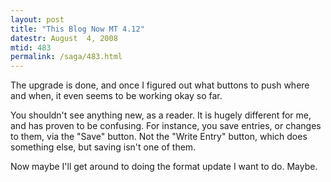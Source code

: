 ```yaml
---
layout: post
title: "This Blog Now MT 4.12"
datestr: August  4, 2008
mtid: 483
permalink: /saga/483.html
---
```


The upgrade is done, and once I figured out what buttons to push where and when, it even seems to be working okay so far.

You shouldn't see anything new, as a reader. It is hugely different for me, and has proven to be confusing. For instance, you save entries, or changes to them, via the "Save" button. Not the "Write Entry" button, which does something else, but saving isn't one of them.

Now maybe I'll get around to doing the format update I want to do. Maybe.

